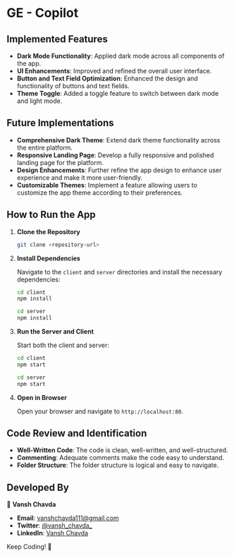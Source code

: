 # GE - Copilot

## Implemented Features

- **Dark Mode Functionality**: Applied dark mode across all components of the app.
- **UI Enhancements**: Improved and refined the overall user interface.
- **Button and Text Field Optimization**: Enhanced the design and functionality of buttons and text fields.
- **Theme Toggle**: Added a toggle feature to switch between dark mode and light mode.

## Future Implementations

- **Comprehensive Dark Theme**: Extend dark theme functionality across the entire platform.
- **Responsive Landing Page**: Develop a fully responsive and polished landing page for the platform.
- **Design Enhancements**: Further refine the app design to enhance user experience and make it more user-friendly.
- **Customizable Themes**: Implement a feature allowing users to customize the app theme according to their preferences.

## How to Run the App

1. **Clone the Repository**

   ```bash
   git clone <repository-url>
   ```

2. **Install Dependencies**

   Navigate to the `client` and `server` directories and install the necessary dependencies:

   ```bash
   cd client
   npm install
   ```

   ```bash
   cd server
   npm install
   ```

3. **Run the Server and Client**

   Start both the client and server:

   ```bash
   cd client
   npm start
   ```

   ```bash
   cd server
   npm start
   ```

4. **Open in Browser**

   Open your browser and navigate to `http://localhost:80`.

## Code Review and Identification

- **Well-Written Code**: The code is clean, well-written, and well-structured.
- **Commenting**: Adequate comments make the code easy to understand.
- **Folder Structure**: The folder structure is logical and easy to navigate.

## Developed By

👤 **Vansh Chavda**

- **Email**: [vanshchavda111@gmail.com](mailto:vanshchavda111@gmail.com)
- **Twitter**: [@vansh_chavda_](https://twitter.com/vansh_chavda_)
- **LinkedIn**: [Vansh Chavda](https://www.linkedin.com/in/vanshchavda07)

Keep Coding! 🚀